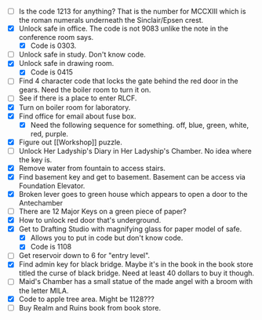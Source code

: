 - [ ] Is the code 1213 for anything? That is the number for MCCXIII which is the roman numerals underneath the Sinclair/Epsen crest.
- [x] Unlock safe in office. The code is not 9083 unlike the note in the conference room says.
	- [x] Code is 0303.
- [ ] Unlock safe in study. Don't know code.
- [x] Unlock safe in drawing room.
	- [x] Code is 0415
- [ ] Find 4 character code that locks the gate behind the red door in the gears. Need the boiler room to turn it on.
- [ ] See if there is a place to enter RLCF.
- [x] Turn on boiler room for laboratory.
- [x] Find office for email about fuse box.
	- [x] Need the following sequence for something. off, blue, green, white, red, purple.
- [x] Figure out [[Workshop]] puzzle.
- [ ] Unlock Her Ladyship's Diary in Her Ladyship's Chamber. No idea where the key is.
- [x] Remove water from fountain to access stairs.
- [x] Find basement key and get to basement. Basement can be access via Foundation Elevator.
- [x] Broken lever goes to green house which appears to open a door to the Antechamber
- [ ] There are 12 Major Keys on a green piece of paper?
- [x] How to unlock red door that's underground.
- [x] Get to Drafting Studio with magnifying glass for paper model of safe.
	- [x] Allows you to put in code but don't know code.
	- [x] Code is 1108
- [ ] Get reservoir down to 6 for "entry level". 
- [x] Find admin key for black bridge. Maybe it's in the book in the book store titled the curse of black bridge. Need at least 40 dollars to buy it though.
- [ ] Maid's Chamber has a small statue of the made angel with a broom with the letter MILA. 
- [x] Code to apple tree area. Might be 1128???
- [ ] Buy Realm and Ruins book from book store.